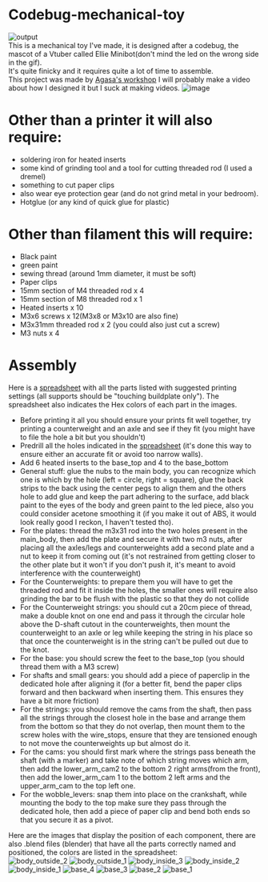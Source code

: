 # Codebug-mechanical-toy
![output](https://github.com/user-attachments/assets/8ce210df-0a5d-4618-8c96-c8a1c9fd301b)   
This is a mechanical toy I've made, it is designed after a codebug, the mascot of a Vtuber called Ellie Minibot(don't mind the led on the wrong side in the gif).  
It's quite finicky and it requires quite a lot of time to assemble.  
This project was made by [Agasa's workshop](https://www.youtube.com/@agasa_workshop) I will probably make a video about how I designed it but I suck at making videos. 
![image](https://github.com/user-attachments/assets/e55accc7-12cd-431a-b5d9-c0f835c8e7ae)



# Other than a printer it will also require: 
- soldering iron for heated inserts
- some kind of grinding tool and a tool for cutting threaded rod (I used a dremel)
- something to cut paper clips
- also wear eye protection gear (and do not grind metal in your bedroom).
- Hotglue (or any kind of quick glue for plastic)  

# Other than filament this will require:
- Black paint
- green paint
- sewing thread (around 1mm diameter, it must be soft)
- Paper clips
- 15mm section of M4 threaded rod x 4 
- 15mm section of M8 threaded rod x 1 
- Heated inserts x 10
- M3x6 screws x 12(M3x8 or M3x10 are also fine)
- M3x31mm threaded rod x 2 (you could also just cut a screw)
- M3 nuts x 4

# Assembly
Here is a [spreadsheet](https://docs.google.com/spreadsheets/d/17TNqPtdITjP4wfICJyDFUxXSGkCXKZ_BBH0YAckLzc4/edit?usp=sharing) with all the parts listed with suggested printing settings (all supports should be "touching buildplate only").
The spreadsheet also indicates the Hex colors of each part in the images.
- Before printing it all you should ensure your prints fit well together, try printing a counterweight and an axle and see if they fit (you might have to file the hole a bit but you shouldn't)
- Predrill all the holes indicated in the [spreadsheet](https://docs.google.com/spreadsheets/d/17TNqPtdITjP4wfICJyDFUxXSGkCXKZ_BBH0YAckLzc4/edit?usp=sharing) (it's done this way to ensure either an accurate fit or avoid too narrow walls).  
- Add 6 heated inserts to the base_top and 4 to the base_bottom
- General stuff: glue the nubs to the main body, you can recognize which one is which by the hole (left  = circle, right = square), glue the back strips to the back using the center pegs to align them and the others hole to add glue and keep the part adhering to the surface, add black paint to the eyes of the body and green paint to the led piece, also you could consider acetone smoothing it (if you make it out of ABS, it would look really good I reckon, I haven't tested tho).
- For the plates: thread the m3x31 rod into the two holes present in the main_body, then add the plate and secure it with two m3 nuts, after placing all the axles/legs and counterweights add a second plate and a nut to keep it from coming out (it's not restrained from getting closer to the other plate but it won't if you don't push it, it's meant to avoid interference with the counterweight)
- For the Counterweights: to prepare them you will have to get the threaded rod and fit it inside the holes, the smaller ones will require also grinding the bar to be flush with the plastic so that they do not collide
- For the Counterweight strings: you should cut a 20cm piece of thread, make a double knot on one end and pass it through the circular hole above the D-shaft cutout in the counterweights, then mount the counterweight to an axle or leg while keeping the string in his place so that once the counterweight is in the string can't be pulled out due to the knot.  
- For the base: you should screw the feet to the base_top (you should thread them with a M3 screw)  
- For shafts and small gears: you should add a piece of paperclip in the dedicated hole after aligning it (for a better fit, bend the paper clips forward and then backward when inserting them. This ensures they have a bit more friction)
- For the strings: you should remove the cams from the shaft, then pass all the strings through the closest hole in the base and arrange them from the bottom so that they do not overlap, then mount them to the screw holes with the wire_stops, ensure that they are tensioned enough to not move the counterweights up but almost do it.
- For the cams: you should first mark where the strings pass beneath the shaft (with a marker) and take note of which string moves which arm, then add the lower_arm_cam2 to the bottom 2 right arms(from the front), then add the lower_arm_cam 1 to the bottom 2 left arms and the upper_arm_cam to the top left one.     
- For the wobble_levers: snap them into place on the crankshaft, while mounting the body to the top make sure they pass through the dedicated hole, then add a piece of paper clip and bend both ends so that you secure it as a pivot.


Here are the images that display the position of each component, there are also .blend files (blender) that have all the parts correctly named and positioned, the colors are listed in the spreadsheet:   
![body_outside_2](https://github.com/user-attachments/assets/dab9153a-1d80-4edb-b395-e8d9873776d7)
![body_outside_1](https://github.com/user-attachments/assets/b3bbd652-23bb-4864-9a8d-e75f3769f212)
![body_inside_3](https://github.com/user-attachments/assets/7485d4dd-ed7c-479f-b2c4-60fe240656f4)
![body_inside_2](https://github.com/user-attachments/assets/5d759aec-dc28-4ec1-a128-6d72514b5c80)
![body_inside_1](https://github.com/user-attachments/assets/592e5b9d-2d95-45ee-86e9-64ad4405c577)
![base_4](https://github.com/user-attachments/assets/77f25698-d791-45ce-a7fc-5667482ae5ab)
![base_3](https://github.com/user-attachments/assets/f2586458-870b-4ddb-89c7-d7af7e284f4f)
![base_2](https://github.com/user-attachments/assets/23d70bfe-948c-48c1-9bfa-ad5fa04cf817)
![base_1](https://github.com/user-attachments/assets/83a94d89-a31f-4974-92c8-fe2d65dfae2d)

